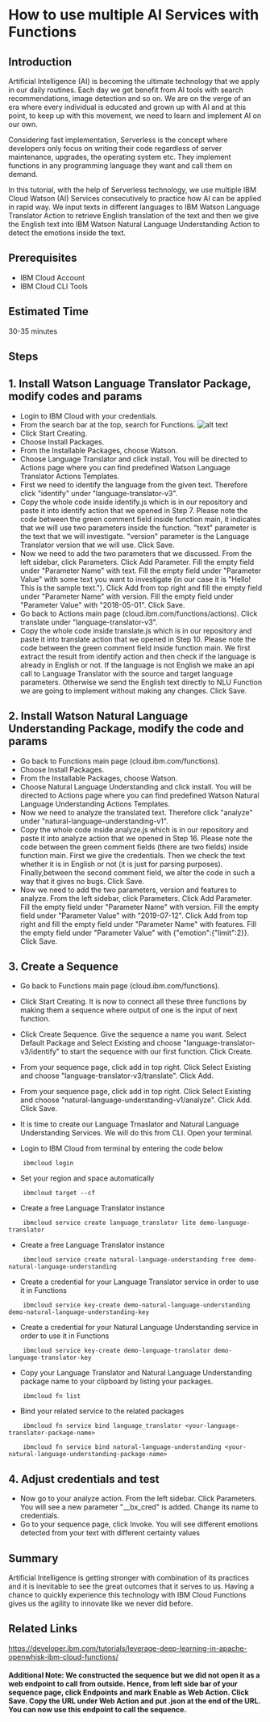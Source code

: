 # How to use multiple AI Services with Functions

## Introduction
Artificial Intelligence (AI) is becoming the ultimate technology that we apply in our daily routines. Each day we get benefit from AI tools with search recommendations, image detection and so on. We are on the verge of an era where every individual is educated and grown up with AI and at this point, to keep up with this movement, we need to learn and implement AI on our own. 

Considering fast implementation, Serverless is the concept where developers only focus on writing their code regardless of server maintenance, upgrades, the operating system etc. They implement functions in any programming language they want and call them on demand. 

In this tutorial, with the help of Serverless technology, we use multiple IBM Cloud Watson (AI) Services consecutively to practice how AI can be applied in rapid way. We input texts in different languages to IBM Watson Language Translator Action to retrieve English translation of the text and then we give the English text into IBM Watson Natural Language Understanding Action to detect the emotions inside the text. 

## Prerequisites

- IBM Cloud Account
- IBM Cloud CLI Tools

## Estimated Time
30-35 minutes

## Steps

## 1. Install Watson Language Translator Package, modify codes and params
- Login to IBM Cloud with your credentials.
- From the search bar at the top, search for Functions.
![alt text](https://github.ibm.com/Guray-Baydur/Cloud-Functions-Multiple-AI-Services/blob/master/Screenshots/Screen%20Shot%202019-10-20%20at%2015.01.19.png)
- Click Start Creating.
- Choose Install Packages.
- From the Installable Packages, choose Watson.
- Choose Language Translator and click install. You will be directed to Actions page where you can find predefined Watson Language Translator Actions Templates.
- First we need to identify the language from the given text. Therefore click "identify" under "language-translator-v3".
- Copy the whole code inside identify.js which is in our repository and paste it into identify action that we opened in Step 7. Please note the code between the green comment field inside function main, it indicates that we will use two parameters inside the function. "text" parameter is the text that we will investigate. "version" parameter is the Language Translator version that we will use. Click Save.
- Now we need to add the two parameters that we discussed. From the left sidebar, click Parameters. Click Add Parameter. Fill the empty field under "Parameter Name" with text. Fill the empty field under "Parameter Value" with some text you want to investigate (in our case it is "Hello! This is the sample text."). Click Add from top right  and fill the empty field under "Parameter Name" with version. Fill the empty field under "Parameter Value" with "2018-05-01". Click Save.
- Go back to Actions main page (cloud.ibm.com/functions/actions). Click translate under "language-translator-v3".
- Copy the whole code inside translate.js which is in our repository and paste it into translate action that we opened in Step 10. Please note the code between the green comment field inside function main. We first extract the result from identify action and then check if the language is already in English or not. If the language is not English we make an api call to Language Translator with the source and target language parameters. Otherwise we send the English text directly to NLU Function we are going to implement without making any changes. Click Save.

## 2. Install Watson Natural Language Understanding Package, modify the code and params

- Go back to Functions main page (cloud.ibm.com/functions).
- Choose Install Packages.
- From the Installable Packages, choose Watson.
- Choose Natural Language Understanding and click install. You will be directed to Actions page where you can find predefined Watson Natural Language Understanding Actions Templates.
- Now we need to analyze the translated text. Therefore click "analyze" under "natural-language-understanding-v1".
- Copy the whole code inside analyze.js which is in our repository and paste it into analyze action that we opened in Step 16. Please note the code between the green comment fields (there are two fields) inside function main. First we give the credentials. Then we check the text whether it is in English or not (it is just for parsing purposes). Finally,between the second comment field, we alter the code in such a way that it gives no bugs. Click Save.
- Now we need to add the two parameters, version and features to analyze. From the left sidebar, click Parameters. Click Add Parameter. Fill the empty field under "Parameter Name" with version. Fill the empty field under "Parameter Value" with "2019-07-12". Click Add from top right  and fill the empty field under "Parameter Name" with features. Fill the empty field under "Parameter Value" with {"emotion":{"limit":2}}. Click Save.

## 3. Create a Sequence

- Go back to Functions main page (cloud.ibm.com/functions).
- Click Start Creating. It is now to connect all these three functions by making them a sequence where output of one is the input of next function.
- Click Create Sequence. Give the sequence a name you want. Select Default Package and Select Existing and choose "language-translator-v3/identify" to start the sequence with our first function. Click Create.
- From your sequence page, click add in top right. Click Select Existing and choose "language-translator-v3/translate". Click Add.
- From your sequence page, click add in top right. Click Select Existing and choose "natural-language-understanding-v1/analyze". Click Add. Click Save.
- It is time to create our Language Trnaslator and Natural Language Understanding Services. We will do this from CLI. Open your terminal.

- Login to IBM Cloud from terminal by entering the code below
```
    ibmcloud login
```
- Set your region and space automatically
```
    ibmcloud target --cf
```
- Create a free Language Translator instance
```
    ibmcloud service create language_translator lite demo-language-translator 
```
- Create a free Language Translator instance
```
    ibmcloud service create natural-language-understanding free demo-natural-language-understanding  
```
- Create a credential for your Language Translator service in order to use it in Functions 
```
    ibmcloud service key-create demo-natural-language-understanding demo-natural-language-understanding-key
```
- Create a credential for your Natural Language Understanding service in order to use it in Functions 
```
    ibmcloud service key-create demo-language-translator demo-language-translator-key
```
- Copy your Language Translator and Natural Language Understanding package name to your clipboard by listing your packages.
```
    ibmcloud fn list
``` 
- Bind your related service to the related packages
```
    ibmcloud fn service bind language_translator <your-language-translator-package-name>

    ibmcloud fn service bind natural-language-understanding <your-natural-language-understanding-package-name>
````
## 4. Adjust credentials and test

- Now go to your analyze action. From the left sidebar. Click Parameters. You will see a new parameter "__bx_cred" is added. Change its name to credentials. 
- Go to your sequence page, click Invoke. You will see different emotions detected from your text with different certainty values

## Summary

Artificial Intelligence is getting stronger with combination of its practices and it is inevitable to see the great outcomes that it serves to us. Having a chance to quickly experience this technology with IBM Cloud Functions gives us the agility to innovate like we never did before.

## Related Links

https://developer.ibm.com/tutorials/leverage-deep-learning-in-apache-openwhisk-ibm-cloud-functions/

 #### Additional Note:  We constructed the sequence but we did not open it as a web endpoint to call from outside. Hence, from left side bar of your sequence page, click Endpoints and mark Enable as Web Action. Click Save. Copy the URL under Web Action and put .json at the end of the URL. You can now use this endpoint to call the sequence.



 
